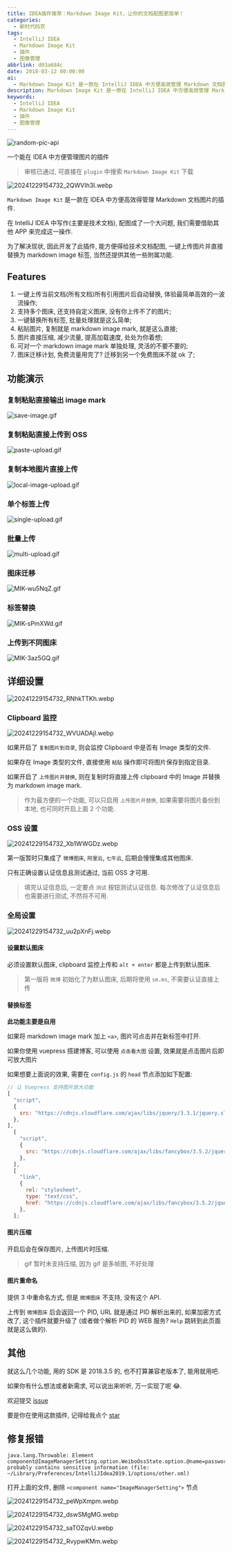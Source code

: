 ```yaml
---
title: IDEA插件推荐：Markdown Image Kit，让你的文档配图更简单！
categories:
  - 新时代码农
tags:
  - IntelliJ IDEA
  - Markdown Image Kit
  - 插件
  - 图像管理
abbrlink: d03a684c
date: 2018-03-12 00:00:00
ai:
  - Markdown Image Kit 是一款在 IntelliJ IDEA 中方便高效管理 Markdown 文档图片的插件。它支持一键上传当前文档所有引用图片后自动替换、多个图床选择、图片直接压缩等功能，并提供详细的设置选项来满足用户的不同需求。
description: Markdown Image Kit 是一款在 IntelliJ IDEA 中方便高效管理 Markdown 文档图片的插件。它支持一键上传当前文档所有引用图片后自动替换、多个图床选择、图片直接压缩等功能，并提供详细的设置选项来满足用户的不同需求。
keywords:
  - IntelliJ IDEA
  - Markdown Image Kit
  - 插件
  - 图像管理
---
```


<!-- markdownlint-disable-next-line MD033 -->
<meta name="referrer" content="no-referrer"/>

![random-pic-api](https://api.dong4j.ink:1024/cover)

一个能在 IDEA 中方便管理图片的插件

> 审核已通过, 可直接在 `plugin` 中搜索 `Markdown Image Kit` 下载

![20241229154732_2QWVIh3I.webp](https://cdn.dong4j.site/source/image/20241229154732_2QWVIh3I.webp)

`Markdown Image Kit` 是一款在 IDEA 中方便高效得管理 Markdown 文档图片的插件.

在 IntelliJ IDEA 中写作(主要是技术文档), 配图成了一个大问题, 我们需要借助其他 APP 来完成这一操作.

为了解决现状, 因此开发了此插件, 能方便得给技术文档配图, 一键上传图片并直接替换为 markdown image 标签, 当然还提供其他一些附属功能.

## Features

1. 一键上传当前文档(所有文档)所有引用图片后自动替换, 体验最简单高效的一波流操作;
2. 支持多个图床, 还支持自定义图床, 没有你上传不了的图片;
3. 一键替换所有标签, 批量处理就是这么简单;
4. 粘贴图片, 复制就是 markdown image mark, 就是这么直接;
5. 图片直接压缩, 减少流量, 提高加载速度, 处处为你着想;
6. 可对一个 markdown image mark 单独处理, 灵活的不要不要的;
7. 图床迁移计划, 免费流量用完了? 迁移到另一个免费图床不就 ok 了;

## 功能演示

### 复制粘贴直接输出 image mark

![save-image.gif](https://cdn.dong4j.site/source/image/save-image.gif)

### 复制粘贴直接上传到 OSS

![paste-upload.gif](https://cdn.dong4j.site/source/image/paste-upload.gif)

### 复制本地图片直接上传

![local-image-upload.gif](https://cdn.dong4j.site/source/image/local-image-upload.gif)

### 单个标签上传

![single-upload.gif](https://cdn.dong4j.site/source/image/single-upload.gif)

### 批量上传

![multi-upload.gif](https://cdn.dong4j.site/source/image/multi-upload.gif)

### 图床迁移

![MIK-wu5NqZ.gif](https://cdn.dong4j.site/source/image/MIK-wu5NqZ.gif)

### 标签替换

![MIK-sPmXWd.gif](https://cdn.dong4j.site/source/image/MIK-sPmXWd.gif)

### 上传到不同图床

![MIK-3az5GQ.gif](https://cdn.dong4j.site/source/image/MIK-3az5GQ.gif)

## 详细设置

![20241229154732_RNhkTTKh.webp](https://cdn.dong4j.site/source/image/20241229154732_RNhkTTKh.webp)

### Clipboard 监控

![20241229154732_WVUADAjI.webp](https://cdn.dong4j.site/source/image/20241229154732_WVUADAjI.webp)

如果开启了 `复制图片到目录`, 则会监控 Clipboard 中是否有 Image 类型的文件.

如果存在 Image 类型的文件, 直接使用 `粘贴` 操作即可将图片保存到指定目录.

如果开启了 `上传图片并替换`, 则在复制时将直接上传 clipboard 中的 Image 并替换为 markdown image mark.

> 作为最方便的一个功能, 可以只启用 `上传图片并替换`, 如果需要将图片备份到本地, 也可同时开启上面 2 个功能.

### OSS 设置

![20241229154732_Xb1WWGDz.webp](https://cdn.dong4j.site/source/image/20241229154732_Xb1WWGDz.webp)

第一版暂时只集成了 `微博图床`, `阿里云`, `七牛云`, 后期会慢慢集成其他图床.

只有正确设置认证信息且测试通过, 当前 OSS 才可用.

> 填完认证信息后, 一定要点 `测试` 按钮测试认证信息.
> 每次修改了认证信息后也需要进行测试, 不然将不可用.

### 全局设置

![20241229154732_uu2pXnFj.webp](https://cdn.dong4j.site/source/image/20241229154732_uu2pXnFj.webp)

#### 设置默认图床

必须设置默认图床, clipboard 监控上传和 `alt + enter` 都是上传到默认图床.

> 第一版将 `微博` 初始化了为默认图床, 后期将使用 `sm.ms`, 不需要认证直接上传

#### 替换标签

**此功能主要是自用**

如果将 markdown image mark 加上 `<a>`, 图片可点击并在新标签中打开.

如果你使用 vuepress 搭建博客, 可以使用 `点击看大图` 设置, 效果就是点击图片后即可放大图片

如果想要上面说的效果, 需要在 `config.js` 的 `head` 节点添加如下配置:

```javascript
// 让 Vuepress 支持图片放大功能
[
  "script",
  {
    src: "https://cdnjs.cloudflare.com/ajax/libs/jquery/3.3.1/jquery.slim.min.js",
  },
],
  [
    "script",
    {
      src: "https://cdnjs.cloudflare.com/ajax/libs/fancybox/3.5.2/jquery.fancybox.min.js",
    },
  ],
  [
    "link",
    {
      rel: "stylesheet",
      type: "text/css",
      href: "https://cdnjs.cloudflare.com/ajax/libs/fancybox/3.5.2/jquery.fancybox.min.css",
    },
  ];
```

#### 图片压缩

开启后会在保存图片, 上传图片时压缩.

> gif 暂时未支持压缩, 因为 gif 是多帧图, 不好处理

#### 图片重命名

提供 3 中重命名方式, 但是 `微博图床` 不支持, 没有这个 API.

上传到 `微博图床` 后会返回一个 PID, URL 就是通过 PID 解析出来的,
如果加密方式改了, 这个插件就要升级了 (或者做个解析 PID 的 WEB 服务? `Help` 跳转到此页面就是这么做的).

## 其他

就这么几个功能, 用的 SDK 是 2018.3.5 的, 也不打算兼容老版本了, 能用就用吧.

如果你有什么想法或者新需求, 可以说出来听听, 万一实现了呢 😂.

欢迎提交 [issue](https://github.com/dong4j/markdown-image-kit/issues)

要是你在使用这款插件, 记得给我点个 [star](https://github.com/dong4j/markdown-image-kit)

## 修复报错

```
java.lang.Throwable: Element component@ImageManagerSetting.option.WeiboOssState.option.@name=password probably contains sensitive information (file: ~/Library/Preferences/IntelliJIdea2019.1/options/other.xml)
```

打开上面的文件, 删除 `<component name="ImageManagerSetting">` 节点

![20241229154732_peWpXmpm.webp](https://cdn.dong4j.site/source/image/20241229154732_peWpXmpm.webp)

![20241229154732_dswSMgMG.webp](https://cdn.dong4j.site/source/image/20241229154732_dswSMgMG.webp)

![20241229154732_saTOZqvU.webp](https://cdn.dong4j.site/source/image/20241229154732_saTOZqvU.webp)

![20241229154732_RvypwKMm.webp](https://cdn.dong4j.site/source/image/20241229154732_RvypwKMm.webp)
